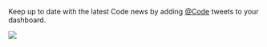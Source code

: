 Keep up to date with the latest Code news by adding [@Code](https://twitter.com/Code) tweets to your dashboard.

![](https://github.com/GregTrevellick/VsixTwitterWidget/blob/master/Src/@Code/artefacts/Screenshot.png?raw=true)